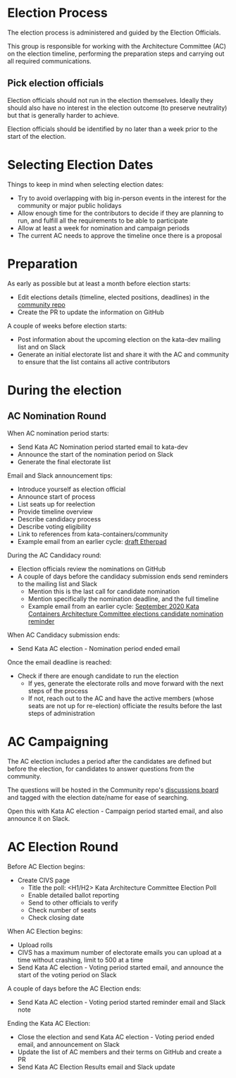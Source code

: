 # Election Process

The election process is administered and guided by
the Election Officials.

This group is responsible for working with the
Architecture Committee (AC) on the election timeline,
performing the preparation steps and carrying out all
required communications.

## Pick election officials
Election officials should not run in the election themselves.
Ideally they should also have no interest in the election
outcome (to preserve neutrality) but that is generally
harder to achieve.

Election officials should be identified by no later than a
week prior to the start of the election.

# Selecting Election Dates
Things to keep in mind when selecting election dates:

- Try to avoid overlapping with big in-person events
  in the interest for the community or major public holidays
- Allow enough time for the contributors to decide if they
  are planning to run, and fulfill all the requirements to be
  able to participate
- Allow at least a week for nomination and campaign periods
- The current AC needs to approve the timeline once there
  is a proposal

# Preparation
As early as possible but at least a month before election
starts:

- Edit elections details (timeline, elected positions, deadlines)
  in the [community repo](https://github.com/kata-containers/community/tree/main/elections)
- Create the PR to update the information on GitHub

A couple of weeks before election starts:

- Post information about the upcoming election on the
  kata-dev mailing list and on Slack
- Generate an initial electorate list and share it with the
  AC and community to ensure that the list contains all active
  contributors

# During the election
## AC Nomination Round
When AC nomination period starts:

- Send Kata AC Nomination period started email to kata-dev
- Announce the start of the nomination period on Slack
- Generate the final electorate list

Email and Slack announcement tips:
- Introduce yourself as election official
- Announce start of process
- List seats up for reelection
- Provide timeline overview
- Describe candidacy process
- Describe voting eligibility
- Link to references from kata-containers/community
- Example email from an earlier cycle: [draft Etherpad](https://etherpad.opendev.org/p/r.256a531373da9595cf4c3af45bd58782)

During the AC Candidacy round:
- Election officials review the nominations on GitHub
- A couple of days before the candidacy submission ends send
  reminders to the mailing list and Slack
  - Mention this is the last call for candidate nomination
  - Mention specifically the nomination deadline, and the
    full timeline
  - Example email from an earlier cycle:
  	[September 2020 Kata Containers Architecture Committee elections candidate nomination reminder](https://lists.katacontainers.io/pipermail/kata-dev/2020-September/001512.html)

When AC Candidacy submission ends:

- Send Kata AC election - Nomination period ended email

Once the email deadline is reached:

- Check if there are enough candidate to run the election
  - If yes, generate the electorate rolls and move forward with
    the next steps of the process
  - If not, reach out to the AC and have the active members
    (whose seats are not up for re-election) officiate the results
    before the last steps of administration

# AC Campaigning
The AC election includes a period after the candidates are defined
but before the election, for candidates to answer questions from
the community.

The questions will be hosted in the Community repo's
[discussions board](https://github.com/kata-containers/community/discussions)
and tagged with the election date/name for ease of searching.

Open this with Kata AC election - Campaign period started email, and
also announce it on Slack.

# AC Election Round
Before AC Election begins:

- Create CIVS page
  - Title the poll: <Year> <H1/H2> Kata Architecture Committee Election Poll
  - Enable detailed ballot reporting
  - Send to other officials to verify
  - Check number of seats
  - Check closing date


When AC Election begins:

- Upload rolls
- CIVS has a maximum number of electorate emails you can upload at a time without
  crashing, limit to 500 at a time
- Send Kata AC election - Voting period started email, and announce the start
  of the voting period on Slack

A couple of days before the AC Election ends:

- Send Kata AC election - Voting period started reminder email and Slack
  note

Ending the Kata AC Election:

- Close the election and send Kata AC election - Voting period ended email, and
  announcement on Slack
- Update the list of AC members and their terms on GitHub and create a PR
- Send Kata AC Election Results email and Slack update
